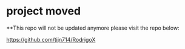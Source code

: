 # project moved

**This repo will not be updated anymore please visit the repo below:

https://github.com/tijn714/RodrigoX

